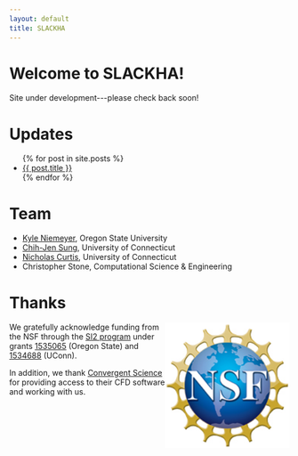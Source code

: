 ```yaml
---
layout: default
title: SLACKHA
---
```


# Welcome to SLACKHA!

Site under development---please check back soon!

# Updates

<ul>
  {% for post in site.posts %}
    <li>
      <a href="{{ post.url }}">{{ post.title }}</a>
    </li>
  {% endfor %}
</ul>

# Team

 * [Kyle Niemeyer](http://kyleniemeyer.com), Oregon State University
 * [Chih-Jen Sung](http://combdiaglab.engr.uconn.edu), University of Connecticut
 * [Nicholas Curtis](https://github.com/arghdos), University of Connecticut
 * Christopher Stone, Computational Science & Engineering

# Thanks

<img style="float: right;" src="/public/img/nsf1.jpg" width="224px">

We gratefully acknowledge funding from the NSF through the [SI2 program](www.nsf.gov/si2/)
under grants [1535065](https://www.nsf.gov/awardsearch/showAward?AWD_ID=1535065&HistoricalAwards=false) (Oregon State)
and [1534688](https://www.nsf.gov/awardsearch/showAward?AWD_ID=1534688&HistoricalAwards=false) (UConn).

In addition, we thank [Convergent Science](https://convergecfd.com) for providing access to their CFD
software and working with us.
